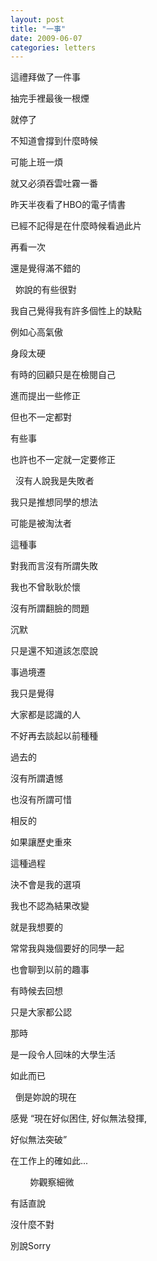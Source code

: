 ```yaml
---
layout: post
title: "一事"
date: 2009-06-07
categories: letters
---
```


這禮拜做了一件事


抽完手裡最後一根煙


就停了


不知道會撐到什麼時候


可能上班一煩


就又必須吞雲吐霧一番


昨天半夜看了HBO的電子情書


已經不記得是在什麼時候看過此片


再看一次


還是覺得滿不錯的


 
妳說的有些很對


我自己覺得我有許多個性上的缺點


例如心高氣傲


身段太硬


有時的回顧只是在檢閱自己


進而提出一些修正


但也不一定都對


有些事


也許也不一定就一定要修正


 
沒有人說我是失敗者


我只是推想同學的想法


可能是被淘汰者


這種事


對我而言沒有所謂失敗


我也不曾耿耿於懷


沒有所謂翻臉的問題


沉默


只是還不知道該怎麼說


事過境遷


我只是覺得


大家都是認識的人


不好再去談起以前種種


過去的


沒有所謂遺憾


也沒有所謂可惜


相反的


如果讓歷史重來


這種過程


決不會是我的選項


我也不認為結果改變


就是我想要的


常常我與幾個要好的同學一起


也會聊到以前的趣事


有時候去回想


只是大家都公認


那時


是一段令人回味的大學生活


如此而已


 
倒是妳說的現在


感覺 “現在好似困住, 好似無法發揮, 

好似無法突破”


在工作上的確如此...


 
 
 
 
妳觀察細微


有話直說


沒什麼不對


別說Sorry
